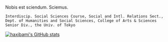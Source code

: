 Nobis est sciendum. Sciemus.

`Interdiscip. Social Sciences Course, Social and Intl. Relations Sect., Dept. of Humanities and Social Sciences, College of Arts & Sciences Senior Div., the Univ. of Tokyo `

[![haxibami's GitHub stats](https://github-readme-stats.vercel.app/api?username=haxibami&show_icons=true&locale=en&theme=catppuccin_latte&count_private=true&hide_rank=true)](https://github.com/haxibami)
